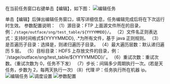 在当前任务窗口右键单击【编辑】，如下图：
![编辑任务](https://i.imgur.com/5tUU7MK.png)

单击【编辑】后弹出编辑任务窗口，填写详细信息，任务编辑完成后将在下次运行时生效。
参数配置说明：
（1）源目录：FTP 上面源文件所在的目录，例：`/stage/outface/sng/test_table/${YYYYMMDD}/`。
（2）文件名正则表达式：支持时间格式${YYYYMMDD}, .*为所有文件，基于 java 正则规则。
（3）是否遍历子目录：选择是，则递归遍历子目录。
（4）最大遍历层数：默认递归遍历 5 层。
（5）目标目录：HDFS 上存放文件的目录，例：`/stage/outface/sng/test_table/${YYYYMMDD}/`。
（6）重试次数：重试次数。（重试次数为 0，任务不下发）
（7）步长：间隔多少周期执行一次。(若是天任务，步数为 2，每两天执行一次)
（8）代理 IP：任务执行所在机器 ip。
![编辑任务](https://i.imgur.com/r3pOBTu.png)
![调度设置](https://i.imgur.com/EEU7kuO.png)
![参数配置](https://i.imgur.com/NuK8OKm.png)